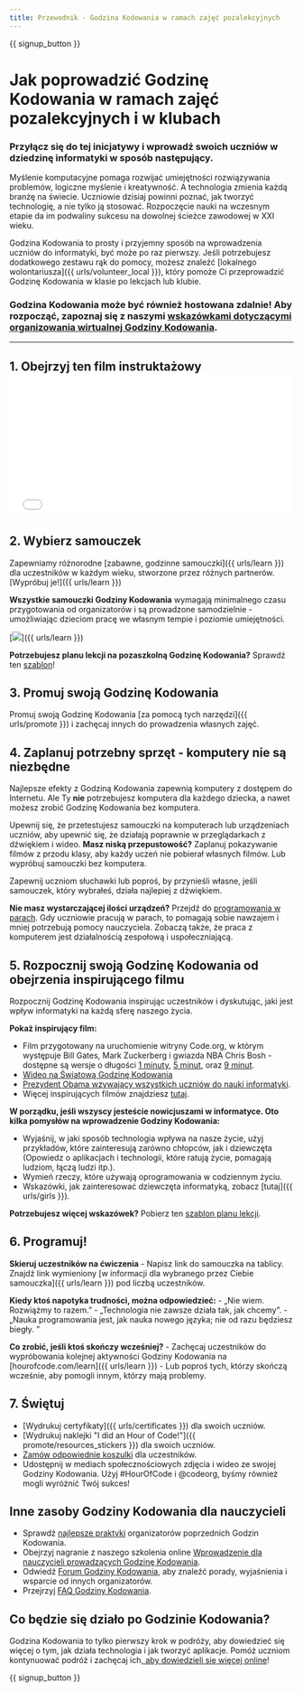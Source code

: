 ```yaml
---
title: Przewodnik - Godzina Kodowania w ramach zajęć pozalekcyjnych
---
```


{{ signup_button }}

# Jak poprowadzić Godzinę Kodowania w ramach zajęć pozalekcyjnych i w klubach

### Przyłącz się do tej inicjatywy i wprowadź swoich uczniów w dziedzinę informatyki w sposób następujący.

Myślenie komputacyjne pomaga rozwijać umiejętności rozwiązywania problemów, logiczne myślenie i kreatywność. A technologia zmienia każdą branżę na świecie. Uczniowie dzisiaj powinni poznać, jak tworzyć technologię, a nie tylko ją stosować. Rozpoczęcie nauki na wczesnym etapie da im podwaliny sukcesu na dowolnej ścieżce zawodowej w XXI wieku.

Godzina Kodowania to prosty i przyjemny sposób na wprowadzenia uczniów do informatyki, być może po raz pierwszy. Jeśli potrzebujesz dodatkowego zestawu rąk do pomocy, możesz znaleźć [lokalnego wolontariusza]({{ urls/volunteer_local }}), który pomoże Ci przeprowadzić Godzinę Kodowania w klasie po lekcjach lub klubie.

### Godzina Kodowania może być również hostowana zdalnie! Aby rozpocząć, zapoznaj się z naszymi [wskazówkami dotyczącymi organizowania wirtualnej Godziny Kodowania](https://hourofcode.com/us/how-to/virtual).

* * *

## 1. Obejrzyj ten film instruktażowy <iframe width="500" height="255" src="//www.youtube.com/embed/SrnvvWDm73k" frameborder="0" allowfullscreen></iframe> 

## 2. Wybierz samouczek

Zapewniamy różnorodne [zabawne, godzinne samouczki]({{ urls/learn }}) dla uczestników w każdym wieku, stworzone przez różnych partnerów. [Wypróbuj je!]({{ urls/learn }})

**Wszystkie samouczki Godziny Kodowania** wymagają minimalnego czasu przygotowania od organizatorów i są prowadzone samodzielnie - umożliwiając dzieciom pracę we własnym tempie i poziomie umiejętności.

[![](/images/fit-700/tutorials.png)]({{ urls/learn }})

**Potrzebujesz planu lekcji na pozaszkolną Godzinę Kodowania?** Sprawdź ten [szablon](/files/AfterschoolEducatorLessonPlanOutline.docx)!

## 3. Promuj swoją Godzinę Kodowania

Promuj swoją Godzinę Kodowania [za pomocą tych narzędzi]({{ urls/promote }}) i zachęcaj innych do prowadzenia własnych zajęć.

## 4. Zaplanuj potrzebny sprzęt - komputery nie są niezbędne

Najlepsze efekty z Godziną Kodowania zapewnią komputery z dostępem do Internetu. Ale Ty **nie** potrzebujesz komputera dla każdego dziecka, a nawet możesz zrobić Godzinę Kodowania bez komputera.

Upewnij się, że przetestujesz samouczki na komputerach lub urządzeniach uczniów, aby upewnić się, że działają poprawnie w przeglądarkach z dźwiękiem i wideo. **Masz niską przepustowość?** Zaplanuj pokazywanie filmów z przodu klasy, aby każdy uczeń nie pobierał własnych filmów. Lub wypróbuj samouczki bez komputera.

Zapewnij uczniom słuchawki lub poproś, by przynieśli własne, jeśli samouczek, który wybrałeś, działa najlepiej z dźwiękiem.

**Nie masz wystarczającej ilości urządzeń?** Przejdź do [programowania w parach](https://www.youtube.com/watch?v=vgkahOzFH2Q). Gdy uczniowie pracują w parach, to pomagają sobie nawzajem i mniej potrzebują pomocy nauczyciela. Zobaczą także, że praca z komputerem jest działalnością zespołową i uspołeczniającą.

## 5. Rozpocznij swoją Godzinę Kodowania od obejrzenia inspirującego filmu

Rozpocznij Godzinę Kodowania inspirując uczestników i dyskutując, jaki jest wpływ informatyki na każdą sferę naszego życia.

**Pokaż inspirujący film:**

- Film przygotowany na uruchomienie witryny Code.org, w którym występuje Bill Gates, Mark Zuckerberg i gwiazda NBA Chris Bosh - dostępne są wersje o długości [1 minuty](https://www.youtube.com/watch?v=qYZF6oIZtfc), [5 minut](https://www.youtube.com/watch?v=nKIu9yen5nc), oraz [9 minut](https://www.youtube.com/watch?v=dU1xS07N-FA).
- [ Wideo na Światową Godzinę Kodowania](https://www.youtube.com/watch?v=KsOIlDT145A)
- [ Prezydent Obama wzywający wszystkich uczniów do nauki informatyki](https://www.youtube.com/watch?v=6XvmhE1J9PY).
- Więcej inspirujących filmów znajdziesz [tutaj](https://www.youtube.com/playlist?list=PLzdnOPI1iJNfpD8i4Sx7U0y2MccnrNZuP).

**W porządku, jeśli wszyscy jesteście nowicjuszami w informatyce. Oto kilka pomysłów na wprowadzenie Godziny Kodowania:**

- Wyjaśnij, w jaki sposób technologia wpływa na nasze życie, użyj przykładów, które zainteresują zarówno chłopców, jak i dziewczęta (Opowiedz o aplikacjach i technologii, które ratują życie, pomagają ludziom, łączą ludzi itp.).
- Wymień rzeczy, które używają oprogramowania w codziennym życiu.
- Wskazówki, jak zainteresować dziewczęta informatyką, zobacz [tutaj]({{ urls/girls }}).

**Potrzebujesz więcej wskazówek?** Pobierz ten [szablon planu lekcji](/files/AfterschoolEducatorLessonPlanOutline.docx).

## 6. Programuj!

**Skieruj uczestników na ćwiczenia** - Napisz link do samouczka na tablicy. Znajdź link wymieniony [w informacji dla wybranego przez Ciebie samouczka]({{ urls/learn }}) pod liczbą uczestników.

**Kiedy ktoś napotyka trudności, można odpowiedzieć:** - „Nie wiem. Rozwiążmy to razem.” - „Technologia nie zawsze działa tak, jak chcemy”. - „Nauka programowania jest, jak nauka nowego języka; nie od razu będziesz biegły. ”

**Co zrobić, jeśli ktoś skończy wcześniej?** - Zachęcaj uczestników do wypróbowania kolejnej aktywności Godziny Kodowania na [hourofcode.com/learn]({{ urls/learn }}) - Lub poproś tych, którzy skończą wcześnie, aby pomogli innym, którzy mają problemy.

## 7. Świętuj

- [Wydrukuj certyfikaty]({{ urls/certificates }}) dla swoich uczniów.
- [Wydrukuj naklejki "I did an Hour of Code!"]({{ promote/resources_stickers }}) dla swoich uczniów.
- [Zamów odpowiednie koszulki](https://www.amazon.com/stores/Code/page/8557B2A6-EBF2-4C9F-95C5-C3256FBA0220?ref_=ast_bln) dla uczestników.
- Udostępnij w mediach społecznościowych zdjęcia i wideo ze swojej Godziny Kodowania. Użyj #HourOfCode i @codeorg, byśmy również mogli wyróżnić Twój sukces!

## Inne zasoby Godziny Kodowania dla nauczycieli

- Sprawdź [najlepsze praktyki](http://www.slideshare.net/TeachCode/hour-of-code-best-practices-for-successful-educators-51273466) organizatorów poprzednich Godzin Kodowania.
- Obejrzyj nagranie z naszego szkolenia online [Wprowadzenie dla nauczycieli prowadzących Godzinę Kodowania](https://youtu.be/EJeMeSW2-Mw).
- Odwiedź [Forum Godziny Kodowania](http://forum.code.org/c/plc/hour-of-code), aby znaleźć porady, wyjaśnienia i wsparcie od innych organizatorów.
- Przejrzyj [FAQ Godziny Kodowania](https://support.code.org/hc/en-us/categories/200147083-Hour-of-Code).

## Co będzie się działo po Godzinie Kodowania?

Godzina Kodowania to tylko pierwszy krok w podróży, aby dowiedzieć się więcej o tym, jak działa technologia i jak tworzyć aplikacje. Pomóż uczniom kontynuować podróż i zachęcaj ich[, aby dowiedzieli się więcej online](/beyond)!

{{ signup_button }}